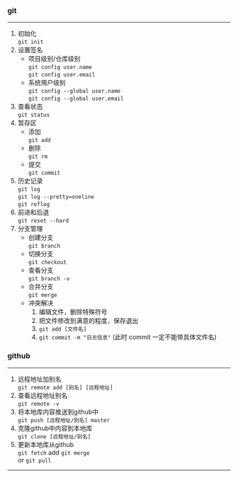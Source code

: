### git
***
1. 初始化  
	`git init`
2. 设置签名
	+ 项目级别/仓库级别  
	`git config user.name`  
	`git config user.email`
	+ 系统用户级别  
	`git config --global user.name`  
	`git config --global user.email`
3. 查看状态  
	`git status`
4. 暂存区
	+ 添加  
	`git add`     
   + 删除  
	`git rm`
   + 提交  
	`git commit`
5. 历史记录  
	`git log`  
	`git log --pretty=oneline`  
	`git reflog`
6. 前进和后退  
	`git reset --hard`
7. 分支管理
	+ 创建分支  
	`git branch`
	+ 切换分支  
	`git checkout`
	+ 查看分支  
	`git branch -v`
	+ 合并分支  
	`git merge`
	+ 冲突解决
		1. 编辑文件，删除特殊符号
		2. 把文件修改到满意的程度，保存退出
		3. `git add [文件名]`
		4. `git commit -m "日志信息"` (此时 commit 一定不能带具体文件名)
### github
***
1. 远程地址加别名  
	`git remote add [别名] [远程地址]`
2. 查看远程地址别名  
	`git remote -v`
3. 将本地库内容推送到github中  
	`git push [远程地址/别名] master`
4. 克隆github中内容到本地库  
	`git clone [远程地址/别名]`
5. 更新本地库从github  
	`git fetch` add `git merge`  
	or `git pull`
***